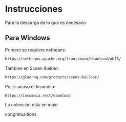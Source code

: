 # Instrucciones
Para la descarga de lo que es necesario 

## Para Windows
Primero se requiere netbeans:
```bash
https://netbeans.apache.org/front/main/download/nb25/
```
Tambien en Sceen Builder:
```bash
https://gluonhq.com/products/scene-builder/
```
Por si acaso el Insomnia:
```bash
https://insomnia.rest/download
```
La colección esta en main

congratualtions

